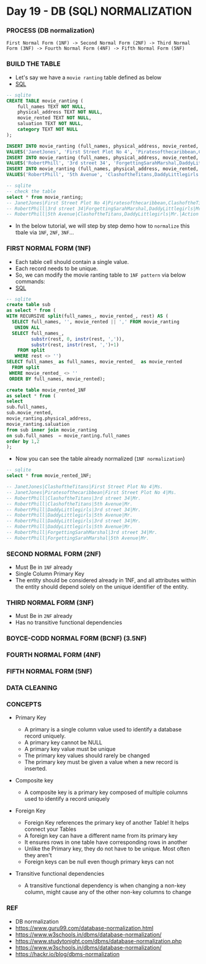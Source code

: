 # Day 19 - DB (SQL) NORMALIZATION

### PROCESS (DB normalization) 
```
First Normal Form (1NF) -> Second Normal Form (2NF) -> Third Normal Form (3NF) -> Fourth Normal Form (4NF) -> Fifth Normal Form (5NF)
```
### BUILD THE TABLE 
- Let's say we have a `movie ranting` table defined as below
- [SQL](https://github.com/yennanliu/DE-100-days/blob/master/de100days/Day_19/movie_rented.sql)

```sql
-- sqlite 
CREATE TABLE movie_ranting (
    full_names TEXT NOT NULL,
    physical_address TEXT NOT NULL,
    movie_rented TEXT NOT NULL,
    saluation TEXT NOT NULL,
    category TEXT NOT NULL
);

INSERT INTO movie_ranting (full_names, physical_address, movie_rented, saluation, category) 
VALUES('JanetJones', 'First Street Plot No 4', 'Piratesofthecaribbean,ClashoftheTitans', 'Ms.', 'Action, Action');
INSERT INTO movie_ranting (full_names, physical_address, movie_rented, saluation, category) 
VALUES('RobertPhill', '3rd street 34', 'ForgettingSarahMarshal,DaddyLittlegirls', 'Mr.', 'Romance, Romance');
INSERT INTO movie_ranting (full_names, physical_address, movie_rented, saluation, category) 
VALUES('RobertPhill', '5th Avenue', 'ClashoftheTitans,DaddyLittlegirls', 'Mr.', 'Action');

```
```sql
-- sqlite 
-- check the table 
select * from movie_ranting;
-- JanetJones|First Street Plot No 4|Piratesofthecaribbean,ClashoftheTitans|Ms.|Action, Action
-- RobertPhill|3rd street 34|ForgettingSarahMarshal,DaddyLittlegirls|Mr.|Romance, Romance
-- RobertPhill|5th Avenue|ClashoftheTitans,DaddyLittlegirls|Mr.|Action

```
- In the below tutorial, we will step by step demo how to `normalize` this tbale via `1NF`, `2NF`, `3NF`...

### FIRST NORMAL FORM (1NF)
- Each table cell should contain a single value.
- Each record needs to be unique.
- So, we can modify the movie ranting table to `1NF pattern` via below commands:
- [SQL](https://github.com/yennanliu/DE-100-days/blob/master/de100days/Day_19/movie_rented_1NF.sql)

```sql
-- sqlite 
create table sub 
as select * from ( 
WITH RECURSIVE split(full_names_, movie_rented_, rest) AS (
  SELECT full_names, '', movie_rented || ',' FROM movie_ranting
   UNION ALL
  SELECT full_names_, 
         substr(rest, 0, instr(rest, ',')),
         substr(rest, instr(rest, ',')+1)
    FROM split
   WHERE rest <> '')
SELECT full_names_ as full_names, movie_rented_  as movie_rented
  FROM split 
 WHERE movie_rented_ <> ''
 ORDER BY full_names, movie_rented);

create table movie_rented_1NF
as select * from (
select 
sub.full_names, 
sub.movie_rented, 
movie_ranting.physical_address,
movie_ranting.saluation
from sub inner join movie_ranting
on sub.full_names  = movie_ranting.full_names
order by 1,2
);  

```

- Now you can see the table already normalized (`1NF normalization`)

```sql
-- sqlite 
select * from movie_rented_1NF;

-- JanetJones|ClashoftheTitans|First Street Plot No 4|Ms.
-- JanetJones|Piratesofthecaribbean|First Street Plot No 4|Ms.
-- RobertPhill|ClashoftheTitans|3rd street 34|Mr.
-- RobertPhill|ClashoftheTitans|5th Avenue|Mr.
-- RobertPhill|DaddyLittlegirls|3rd street 34|Mr.
-- RobertPhill|DaddyLittlegirls|5th Avenue|Mr.
-- RobertPhill|DaddyLittlegirls|3rd street 34|Mr.
-- RobertPhill|DaddyLittlegirls|5th Avenue|Mr.
-- RobertPhill|ForgettingSarahMarshal|3rd street 34|Mr.
-- RobertPhill|ForgettingSarahMarshal|5th Avenue|Mr.

```

### SECOND NORMAL FORM (2NF)
- Must Be in `1NF` already
- Single Column Primary Key
- The entity should be considered already in 1NF, and all attributes within the entity should depend solely on the unique identifier of the entity.

### THIRD NORMAL FORM (3NF)
- Must Be in `2NF` already
- Has no transitive functional dependencies

### BOYCE-CODD NORMAL FORM (BCNF) (3.5NF)

### FOURTH NORMAL FORM (4NF) 

### FIFTH NORMAL FORM (5NF)

### DATA CLEANING

### CONCEPTS 
- Primary Key
    - A primary is a single column value used to identify a database record uniquely.
    - A primary key cannot be NULL
    - A primary key value must be unique
    - The primary key values should rarely be changed
    - The primary key must be given a value when a new record is inserted.

- Composite key 
    - A composite key is a primary key composed of multiple columns used to identify a record uniquely

- Foreign Key
    - Foreign Key references the primary key of another Table! It helps connect your Tables
    - A foreign key can have a different name from its primary key
    - It ensures rows in one table have corresponding rows in another
    - Unlike the Primary key, they do not have to be unique. Most often they aren't
    - Foreign keys can be null even though primary keys can not 

- Transitive functional dependencies
    - A transitive functional dependency is when changing a non-key column, might cause any of the other non-key columns to change


### REF 
- DB normalization
 - https://www.guru99.com/database-normalization.html
 - https://www.w3schools.in/dbms/database-normalization/
 - https://www.studytonight.com/dbms/database-normalization.php
 - https://www.w3schools.in/dbms/database-normalization/
 - https://hackr.io/blog/dbms-normalization
